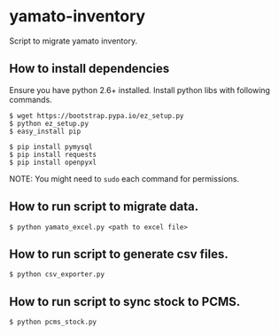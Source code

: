 # yamato-inventory

Script to migrate yamato inventory.

## How to install dependencies

Ensure you have python 2.6+ installed.
Install python libs with following commands.

```
$ wget https://bootstrap.pypa.io/ez_setup.py
$ python ez_setup.py
$ easy_install pip

$ pip install pymysql
$ pip install requests
$ pip install openpyxl
```

NOTE: You might need to `sudo` each command for permissions.

## How to run script to migrate data.

```
$ python yamato_excel.py <path to excel file>
```

## How to run script to generate csv files.

```
$ python csv_exporter.py
```

## How to run script to sync stock to PCMS.
```
$ python pcms_stock.py
```
